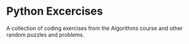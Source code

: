 # Python Excercises
A collection of coding exercises from the Algorithms course and other random puzzles and problems.
